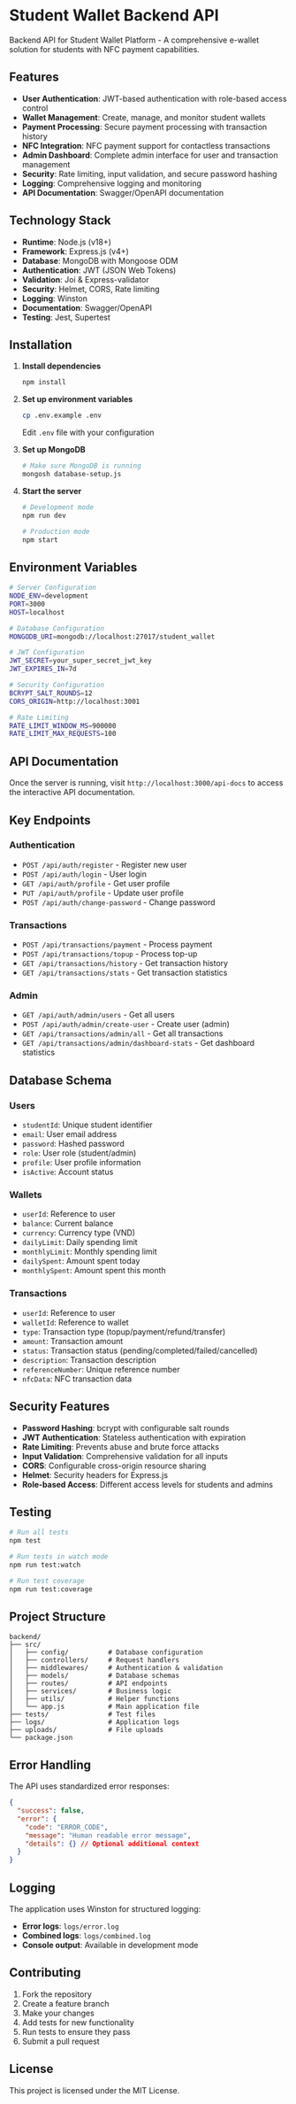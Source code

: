 # Student Wallet Backend API

Backend API for Student Wallet Platform - A comprehensive e-wallet solution for students with NFC payment capabilities.

## Features

- **User Authentication**: JWT-based authentication with role-based access control
- **Wallet Management**: Create, manage, and monitor student wallets
- **Payment Processing**: Secure payment processing with transaction history
- **NFC Integration**: NFC payment support for contactless transactions
- **Admin Dashboard**: Complete admin interface for user and transaction management
- **Security**: Rate limiting, input validation, and secure password hashing
- **Logging**: Comprehensive logging and monitoring
- **API Documentation**: Swagger/OpenAPI documentation

## Technology Stack

- **Runtime**: Node.js (v18+)
- **Framework**: Express.js (v4+)
- **Database**: MongoDB with Mongoose ODM
- **Authentication**: JWT (JSON Web Tokens)
- **Validation**: Joi & Express-validator
- **Security**: Helmet, CORS, Rate limiting
- **Logging**: Winston
- **Documentation**: Swagger/OpenAPI
- **Testing**: Jest, Supertest

## Installation

1. **Install dependencies**
   ```bash
   npm install
   ```

2. **Set up environment variables**
   ```bash
   cp .env.example .env
   ```
   Edit `.env` file with your configuration

3. **Set up MongoDB**
   ```bash
   # Make sure MongoDB is running
   mongosh database-setup.js
   ```

4. **Start the server**
   ```bash
   # Development mode
   npm run dev

   # Production mode
   npm start
   ```

## Environment Variables

```bash
# Server Configuration
NODE_ENV=development
PORT=3000
HOST=localhost

# Database Configuration
MONGODB_URI=mongodb://localhost:27017/student_wallet

# JWT Configuration
JWT_SECRET=your_super_secret_jwt_key
JWT_EXPIRES_IN=7d

# Security Configuration
BCRYPT_SALT_ROUNDS=12
CORS_ORIGIN=http://localhost:3001

# Rate Limiting
RATE_LIMIT_WINDOW_MS=900000
RATE_LIMIT_MAX_REQUESTS=100
```

## API Documentation

Once the server is running, visit `http://localhost:3000/api-docs` to access the interactive API documentation.

## Key Endpoints

### Authentication
- `POST /api/auth/register` - Register new user
- `POST /api/auth/login` - User login
- `GET /api/auth/profile` - Get user profile
- `PUT /api/auth/profile` - Update user profile
- `POST /api/auth/change-password` - Change password

### Transactions
- `POST /api/transactions/payment` - Process payment
- `POST /api/transactions/topup` - Process top-up
- `GET /api/transactions/history` - Get transaction history
- `GET /api/transactions/stats` - Get transaction statistics

### Admin
- `GET /api/auth/admin/users` - Get all users
- `POST /api/auth/admin/create-user` - Create user (admin)
- `GET /api/transactions/admin/all` - Get all transactions
- `GET /api/transactions/admin/dashboard-stats` - Get dashboard statistics

## Database Schema

### Users
- `studentId`: Unique student identifier
- `email`: User email address
- `password`: Hashed password
- `role`: User role (student/admin)
- `profile`: User profile information
- `isActive`: Account status

### Wallets
- `userId`: Reference to user
- `balance`: Current balance
- `currency`: Currency type (VND)
- `dailyLimit`: Daily spending limit
- `monthlyLimit`: Monthly spending limit
- `dailySpent`: Amount spent today
- `monthlySpent`: Amount spent this month

### Transactions
- `userId`: Reference to user
- `walletId`: Reference to wallet
- `type`: Transaction type (topup/payment/refund/transfer)
- `amount`: Transaction amount
- `status`: Transaction status (pending/completed/failed/cancelled)
- `description`: Transaction description
- `referenceNumber`: Unique reference number
- `nfcData`: NFC transaction data

## Security Features

- **Password Hashing**: bcrypt with configurable salt rounds
- **JWT Authentication**: Stateless authentication with expiration
- **Rate Limiting**: Prevents abuse and brute force attacks
- **Input Validation**: Comprehensive validation for all inputs
- **CORS**: Configurable cross-origin resource sharing
- **Helmet**: Security headers for Express.js
- **Role-based Access**: Different access levels for students and admins

## Testing

```bash
# Run all tests
npm test

# Run tests in watch mode
npm run test:watch

# Run test coverage
npm run test:coverage
```

## Project Structure

```
backend/
├── src/
│   ├── config/          # Database configuration
│   ├── controllers/     # Request handlers
│   ├── middlewares/     # Authentication & validation
│   ├── models/          # Database schemas
│   ├── routes/          # API endpoints
│   ├── services/        # Business logic
│   ├── utils/           # Helper functions
│   └── app.js           # Main application file
├── tests/               # Test files
├── logs/                # Application logs
├── uploads/             # File uploads
└── package.json
```

## Error Handling

The API uses standardized error responses:

```json
{
  "success": false,
  "error": {
    "code": "ERROR_CODE",
    "message": "Human readable error message",
    "details": {} // Optional additional context
  }
}
```

## Logging

The application uses Winston for structured logging:
- **Error logs**: `logs/error.log`
- **Combined logs**: `logs/combined.log`
- **Console output**: Available in development mode

## Contributing

1. Fork the repository
2. Create a feature branch
3. Make your changes
4. Add tests for new functionality
5. Run tests to ensure they pass
6. Submit a pull request

## License

This project is licensed under the MIT License.